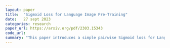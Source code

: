 ```yaml
---
layout: paper
title:  "Sigmoid Loss for Language Image Pre-Training"
date:   27 sept 2023
categories: research
paper_url: https://arxiv.org/pdf/2303.15343
code_url: 
summary: "This paper introduces a simple pairwise Sigmoid loss for Language-Image Pre-training (SigLIP), which outperforms standard contrastive learning by not requiring a global normalization of pairwise similarities. This decouples batch size from the loss, and allows the authors to increase the batch size and also improves performance even with smaller batches. Pushing the batch size to one million showed diminishing returns, with 32k being a good middle ground."
---
```


